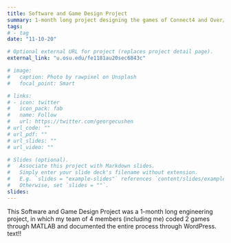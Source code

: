 ```yaml
---
title: Software and Game Design Project
summary: 1-month long project designing the games of Connect4 and Over/Under Seven
tags:
# - tag
date: "11-10-20"

# Optional external URL for project (replaces project detail page).
external_link: "u.osu.edu/fe1181au20sec6843c"

# image:
#   caption: Photo by rawpixel on Unsplash
#   focal_point: Smart

# links:
# - icon: twitter
#   icon_pack: fab
#   name: Follow
#   url: https://twitter.com/georgecushen
# url_code: ""
# url_pdf: ""
# url_slides: ""
# url_video: ""

# Slides (optional).
#   Associate this project with Markdown slides.
#   Simply enter your slide deck's filename without extension.
#   E.g. `slides = "example-slides"` references `content/slides/example-slides.md`.
#   Otherwise, set `slides = ""`.
slides:
---
```


This Software and Game Design Project was a 1-month long engineering project, in which my team of 4 members (including me) coded 2 games through MATLAB and documented the entire process through WordPress. text!!
